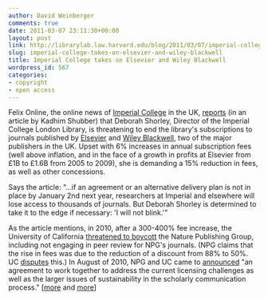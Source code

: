 ```yaml
---
author: David Weinberger
comments: true
date: 2011-03-07 23:11:30+00:00
layout: post
link: http://librarylab.law.harvard.edu/blog/2011/03/07/imperial-college-takes-on-elsevier-and-wiley-blackwell/
slug: imperial-college-takes-on-elsevier-and-wiley-blackwell
title: Imperial College takes on Elsevier and Wiley Blackwell
wordpress_id: 567
categories:
- copyright
- open access
---
```


Felix Online, the online news of [Imperial College](http://www3.imperial.ac.uk/) in the UK, [reports](http://www.felixonline.co.uk/?article=808) (in an article by Kadhim Shubber) that Deborah Shorley, Director of the Imperial College London Library, is threatening to end the library's subscriptions to journals published by [Elsevier](http://www.Elsevier.com) and [Wiley Blackwell](http://www.wiley.com/WileyCDA/Brand/id-35.html), two of the major publishers in the UK. Upset with 6% increases in annual subscription fees (well above inflation, and in the face of a growth in profits at Elsevier  from £1B to £1.6B from 2005 to 2009), she is demanding a 15% reduction in fees, as well as other concessions. 



Says the article: "...if an agreement or an alternative delivery plan is not in place by January 2nd next year, researchers at Imperial and elsewhere will lose access to thousands of journals. But Deborah Shorley is determined to take it to the edge if necessary: 'I will not blink.'"



As the article mentions, in 2010, after a 300-400% fee increase, the University of California [threatened to boycott](http://news.sciencemag.org/scienceinsider/2010/06/university-of-california-conside.html) the Nature Publishing Group, including not engaging in peer review for NPG's journals. (NPG claims that the rise in fees was due to the reduction of a discount from 88% to 50%. UC [disputes](http://news.sciencemag.org/scienceinsider/University%20of%20California%20Response%20to%20Nature%20Publishing%20Group.pdf) this.) In August of 2010, NPG and UC came to  [announced](http://content.usatoday.com/communities/sciencefair/post/2010/08/university-of-california-scientists-wont-be-boycotting-nature/1) "an agreement to work together to address the current licensing challenges as well as the larger issues of sustainability in the scholarly communication process." [[more](http://handbill.us/?p=3234) and [more](http://hul.harvard.edu/news/2010_0629.html)]
